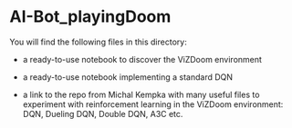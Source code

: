 # AI-Bot_playingDoom

You will find the following files in this directory:

- a ready-to-use notebook to discover the ViZDoom environment

- a ready-to-use notebook implementing a standard DQN

- a link to the repo from Michal Kempka with many useful files to experiment with reinforcement learning in the ViZDoom environment: DQN, Dueling DQN, Double DQN, A3C etc.
